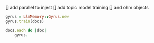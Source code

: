 

[] add parallel to injest
[] add topic model training 
[] and ohm objects


```ruby
gyrus = LlmMemory::Gyrus.new
gyrus.train(docs)

docs.each do |doc|
	gyrus.


```